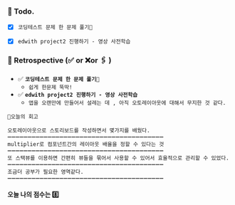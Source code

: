 ### 📌 Todo.

- [x] `코딩테스트 문제 한 문제 풀기🔐`
- [x] `edwith project2 진행하기 - 영상 사전학습`


### 🧐 Retrospective (✅ or ❌or 🖇 ) 

- ✅  **`코딩테스트 문제 한 문제 풀기🔐`**
   - `쉽게 한문제 뚝딱!`
- ✅  **`edwith project2 진행하기 - 영상 사전학습`**
   - `앱을 오랜만에 만들어서 설레는 데 , 아직 오토레이아웃에 대해서 무지한 것 같다.`

```회고
💬오늘의 회고

오토레이아웃으로 스토리보드를 작성하면서 몇가지를 배웠다. 
➖➖➖➖➖➖➖➖➖➖➖➖➖➖➖➖➖➖➖➖➖➖➖➖➖➖➖➖➖➖➖➖➖➖➖➖➖➖➖
multiplier로 컴포넌트간의 레이아웃 배율을 정할 수 있다는 것
➖➖➖➖➖➖➖➖➖➖➖➖➖➖➖➖➖➖➖➖➖➖➖➖➖➖➖➖➖➖➖➖➖➖➖➖➖➖➖
또 스택뷰를 이용하면 간편히 뷰들을 묶어서 사용할 수 있어서 효율적으로 관리할 수 있었다.
➖➖➖➖➖➖➖➖➖➖➖➖➖➖➖➖➖➖➖➖➖➖➖➖➖➖➖➖➖➖➖➖➖➖➖➖➖➖➖
조금더 공부가 필요한 영역같다.
➖➖➖➖➖➖➖➖➖➖➖➖➖➖➖➖➖➖➖➖➖➖➖➖➖➖➖➖➖➖➖➖➖➖➖➖➖➖➖
```

#### 오늘 나의 점수는 8️⃣

